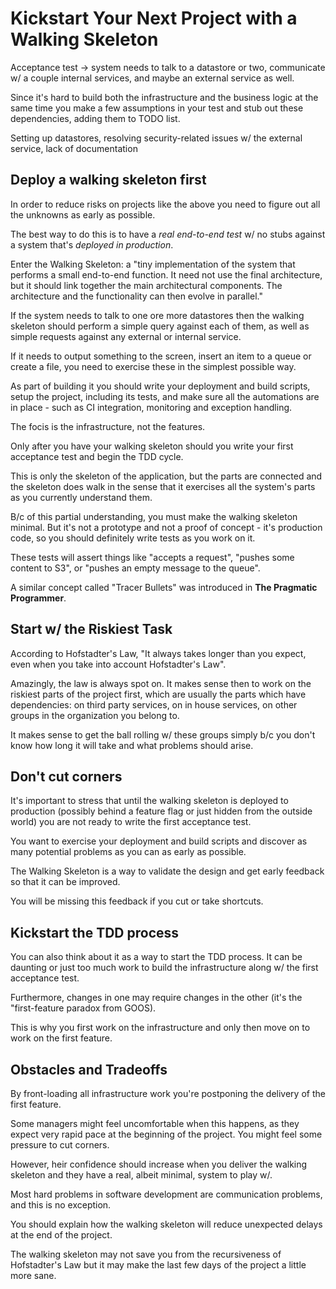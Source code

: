 # Kickstart Your Next Project with a Walking Skeleton

Acceptance test → system needs to talk to a datastore or two, communicate w/ a couple internal services, and maybe an external service as well.

Since it's hard to build both the infrastructure and the business logic at the same time you make a few assumptions in your test and stub out these dependencies, adding them to TODO list.

Setting up datastores, resolving security-related issues w/ the external service, lack of documentation

## Deploy a walking skeleton first

In order to reduce risks on projects like the above you need to figure out all the unknowns as early as possible.

The best way to do this is to have a *real end-to-end test* w/ no stubs against a system that's *deployed in production*.

Enter the Walking Skeleton: a "tiny implementation of the system that performs a small end-to-end function. It need not use the final architecture, but it should link together the main architectural components. The architecture and the functionality can then evolve in parallel."

If the system needs to talk to one ore more datastores then the walking skeleton should perform a simple query against each of them, as well as simple requests against any external or internal service.

If it needs to output something to the screen, insert an item to a queue or create a file, you need to exercise these in the simplest possible way.

As part of building it you should write your deployment and build scripts, setup the project, including its tests, and make sure all the automations are in place - such as CI integration, monitoring and exception handling.

The focis is the infrastructure, not the features.

Only after you have your walking skeleton should you write your first acceptance test and begin the TDD cycle.

This is only the skeleton of the application, but the parts are connected and the skeleton does walk in the sense that it exercises all the system's parts as you currently understand them.

B/c of this partial understanding, you must make the walking skeleton minimal. But it's not a prototype and not a proof of concept - it's production code, so you should definitely write tests as you work on it.

These tests will assert things like "accepts a request", "pushes some content to S3", or "pushes an empty message to the queue".

A similar concept called "Tracer Bullets" was introduced in **The Pragmatic Programmer**.

## Start w/ the Riskiest Task

According to Hofstadter's Law, "It always takes longer than you expect, even when you take into account Hofstadter's Law".

Amazingly, the law is always spot on. It makes sense then to work on the riskiest parts of the project first, which are usually the parts which have dependencies: on third party services, on in house services, on other groups in the organization you belong to.

It makes sense to get the ball rolling w/ these groups simply b/c you don't know how long it will take and what problems should arise.

## Don't cut corners

It's important to stress that until the walking skeleton is deployed to production (possibly behind a feature flag or just hidden from the outside world) you are not ready to write the first acceptance test.

You want to exercise your deployment and build scripts and discover as many potential problems as you can as early as possible.

The Walking Skeleton is a way to validate the design and get early feedback so that it can be improved.

You will be missing this feedback if you cut or take shortcuts.

## Kickstart the TDD process

You can also think about it as a way to start the TDD process. It can be daunting or just too much work to build the infrastructure along w/ the first acceptance test.

Furthermore, changes in one may require changes in the other (it's the "first-feature paradox from GOOS).

This is why you first work on the infrastructure and only then move on to work on the first feature.

## Obstacles and Tradeoffs

By front-loading all infrastructure work you're postponing the delivery of the first feature.

Some managers might feel uncomfortable when this happens, as they expect very rapid pace at the beginning of the project. You might feel some pressure to cut corners.

However, heir confidence should increase when you deliver the walking skeleton and they have a real, albeit minimal, system to play w/.

Most hard problems in software development are communication problems, and this is no exception.

You should explain how the walking skeleton will reduce unexpected delays at the end of the project.

The walking skeleton may not save you from the recursiveness of Hofstadter's Law but it may make the last few days of the project a little more sane.
